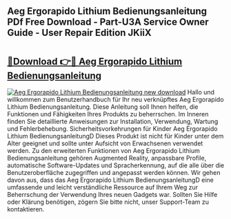 ## Aeg Ergorapido Lithium Bedienungsanleitung PDf Free Download - Part-U3A Service Owner Guide - User Repair Edition JKiiX

# <h2><a href="http://df1oo3.blite.top/?on=Aeg+Ergorapido+Lithium+Bedienungsanleitung">🔗Download 👉🔴 Aeg Ergorapido Lithium Bedienungsanleitung</a></h2>

[![Aeg Ergorapido Lithium Bedienungsanleitung new download](https://i.imgur.com/lujVjoI.png)](http://df1oo3.blite.top/?on=Aeg+Ergorapido+Lithium+Bedienungsanleitung)
Hallo und willkommen zum Benutzerhandbuch für Ihr neu verknüpftes Aeg Ergorapido Lithium Bedienungsanleitung. Diese Anleitung soll Ihnen helfen, die Funktionen und Fähigkeiten Ihres Produkts zu beherrschen. Im Inneren finden Sie detaillierte Anweisungen zur Installation, Verwendung, Wartung und Fehlerbehebung. Sicherheitsvorkehrungen für Kinder Aeg Ergorapido Lithium BedienungsanleitungD Dieses Produkt ist nicht für Kinder unter dem Alter geeignet und sollte unter Aufsicht von Erwachsenen verwendet werden. Zu den erweiterten Funktionen von Aeg Ergorapido Lithium Bedienungsanleitung gehören Augmented Reality, anpassbare Profile, automatische Software-Updates und Spracherkennung, auf die alle über die Benutzeroberfläche zugegriffen und angepasst werden können. Wir gehen davon aus, dass das Aeg Ergorapido Lithium BedienungsanleitungD eine umfassende und leicht verständliche Ressource auf Ihrem Weg zur Beherrschung der Verwendung Ihres neuen Gadgets war. Sollten Sie Hilfe oder Klärung benötigen, zögern Sie bitte nicht, unser Support-Team zu kontaktieren.
